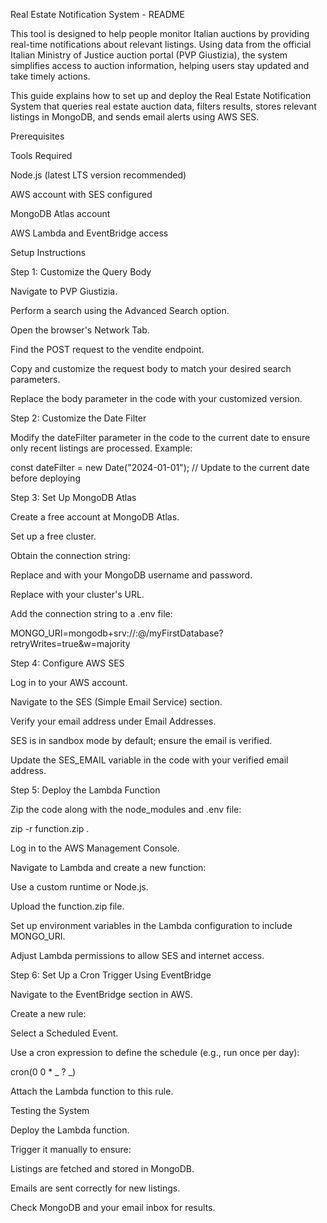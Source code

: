 Real Estate Notification System - README

This tool is designed to help people monitor Italian auctions by providing real-time notifications about relevant listings. Using data from the official Italian Ministry of Justice auction portal (PVP Giustizia), the system simplifies access to auction information, helping users stay updated and take timely actions.

This guide explains how to set up and deploy the Real Estate Notification System that queries real estate auction data, filters results, stores relevant listings in MongoDB, and sends email alerts using AWS SES.

Prerequisites

Tools Required

Node.js (latest LTS version recommended)

AWS account with SES configured

MongoDB Atlas account

AWS Lambda and EventBridge access

Setup Instructions

Step 1: Customize the Query Body

Navigate to PVP Giustizia.

Perform a search using the Advanced Search option.

Open the browser's Network Tab.

Find the POST request to the vendite endpoint.

Copy and customize the request body to match your desired search parameters.

Replace the body parameter in the code with your customized version.

Step 2: Customize the Date Filter

Modify the dateFilter parameter in the code to the current date to ensure only recent listings are processed. Example:

const dateFilter = new Date("2024-01-01"); // Update to the current date before deploying

Step 3: Set Up MongoDB Atlas

Create a free account at MongoDB Atlas.

Set up a free cluster.

Obtain the connection string:

Replace <username> and <password> with your MongoDB username and password.

Replace <cluster-url> with your cluster's URL.

Add the connection string to a .env file:

MONGO_URI=mongodb+srv://<username>:<password>@<cluster-url>/myFirstDatabase?retryWrites=true&w=majority

Step 4: Configure AWS SES

Log in to your AWS account.

Navigate to the SES (Simple Email Service) section.

Verify your email address under Email Addresses.

SES is in sandbox mode by default; ensure the email is verified.

Update the SES_EMAIL variable in the code with your verified email address.

Step 5: Deploy the Lambda Function

Zip the code along with the node_modules and .env file:

zip -r function.zip .

Log in to the AWS Management Console.

Navigate to Lambda and create a new function:

Use a custom runtime or Node.js.

Upload the function.zip file.

Set up environment variables in the Lambda configuration to include MONGO_URI.

Adjust Lambda permissions to allow SES and internet access.

Step 6: Set Up a Cron Trigger Using EventBridge

Navigate to the EventBridge section in AWS.

Create a new rule:

Select a Scheduled Event.

Use a cron expression to define the schedule (e.g., run once per day):

cron(0 0 \* _ ? _)

Attach the Lambda function to this rule.

Testing the System

Deploy the Lambda function.

Trigger it manually to ensure:

Listings are fetched and stored in MongoDB.

Emails are sent correctly for new listings.

Check MongoDB and your email inbox for results.

